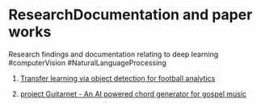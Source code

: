 # ResearchDocumentation and paper works
Research findings and documentation relating to deep learning #computerVision #NaturalLanguageProcessing

1. [Transfer learning via object detection for football analytics](https://docs.google.com/document/d/1q78r2Mhg4rfYRUInF1HV3zLgIX4nBq6TlplJ4n0QXP4/edit?usp=sharing)

2. [project Guitarnet - An AI powered chord generator for gospel music](https://docs.google.com/document/d/1tN-OBLrcuIfaVAnvCRRTLIjLRpXpzdEIEsV5Z_LccAk/edit?usp=sharing)
